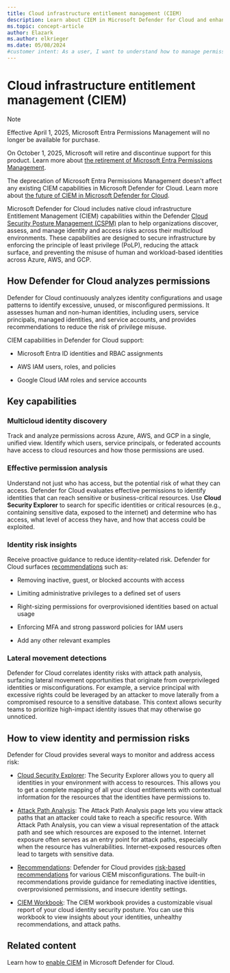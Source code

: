 ```yaml
---
title: Cloud infrastructure entitlement management (CIEM)
description: Learn about CIEM in Microsoft Defender for Cloud and enhance the security of your cloud infrastructure.
ms.topic: concept-article
author: Elazark
ms.author: elkrieger
ms.date: 05/08/2024
#customer intent: As a user, I want to understand how to manage permissions effectively so that I can enhance the security of my cloud infrastructure.
---
```


# Cloud infrastructure entitlement management (CIEM)

> [!NOTE]
> Effective April 1, 2025, Microsoft Entra Permissions Management will no longer be available for purchase.
>
> On October 1, 2025, Microsoft will retire and discontinue support for this product. Learn more about [the retirement of Microsoft Entra Permissions Management](https://aka.ms/mepmretire).
> 
> The deprecation of Microsoft Entra Permissions Management doesn't affect any existing CIEM capabilities in Microsoft Defender for Cloud. Learn more about [the future of CIEM in Microsoft Defender for Cloud](https://aka.ms/mdc-ciem).

Microsoft Defender for Cloud includes native cloud infrastructure Entitlement Management (CIEM) capabilities within the Defender [Cloud Security Posture Management (CSPM)](concept-cloud-security-posture-management.md) plan to help organizations discover, assess, and manage identity and access risks across their multicloud environments. These capabilities are designed to secure infrastructure by enforcing the principle of least privilege (PoLP), reducing the attack surface, and preventing the misuse of human and workload-based identities across Azure, AWS, and GCP.

## How Defender for Cloud analyzes permissions

Defender for Cloud continuously analyzes identity configurations and usage patterns to identify excessive, unused, or misconfigured permissions. It assesses human and non-human identities, including users, service principals, managed identities, and service accounts, and provides recommendations to reduce the risk of privilege misuse.

CIEM capabilities in Defender for Cloud support:

- Microsoft Entra ID identities and RBAC assignments

- AWS IAM users, roles, and policies

- Google Cloud IAM roles and service accounts

## Key capabilities

### Multicloud identity discovery

Track and analyze permissions across Azure, AWS, and GCP in a single, unified view. Identify which users, service principals, or federated accounts have access to cloud resources and how those permissions are used.

### Effective permission analysis

Understand not just who has access, but the potential risk of what they can access. Defender for Cloud evaluates effective permissions to identify identities that can reach sensitive or business-critical resources. Use __Cloud Security Explorer__ to search for specific identities or critical resources (e.g., containing sensitive data, exposed to the internet) and determine who has access, what level of access they have, and how that access could be exploited.

### Identity risk insights

Receive proactive guidance to reduce identity-related risk. Defender for Cloud surfaces [recommendations](/azure/defender-for-cloud/recommendations-reference-identity-access) such as:

- Removing inactive, guest, or blocked accounts with access

- Limiting administrative privileges to a defined set of users

- Right-sizing permissions for overprovisioned identities based on actual usage

- Enforcing MFA and strong password policies for IAM users

- Add any other relevant examples

### Lateral movement detections

Defender for Cloud correlates identity risks with attack path analysis, surfacing lateral movement opportunities that originate from overprivileged identities or misconfigurations. For example, a service principal with excessive rights could be leveraged by an attacker to move laterally from a compromised resource to a sensitive database. This context allows security teams to prioritize high-impact identity issues that may otherwise go unnoticed.

## How to view identity and permission risks

Defender for Cloud provides several ways to monitor and address access risk:

- [Cloud Security Explorer](/azure/defender-for-cloud/how-to-manage-cloud-security-explorer): The Security Explorer allows you to query all identities in your environment with access to resources. This allows you to get a complete mapping of all your cloud entitlements with contextual information for the resources that the identities have permissions to.

- [Attack Path Analysis](/azure/defender-for-cloud/how-to-manage-attack-path): The Attack Path Analysis page lets you view attack paths that an attacker could take to reach a specific resource. With Attack Path Analysis, you can view a visual representation of the attack path and see which resources are exposed to the internet. Internet exposure often serves as an entry point for attack paths, especially when the resource has vulnerabilities. Internet-exposed resources often lead to targets with sensitive data.

- [Recommendations](/azure/defender-for-cloud/recommendations-reference-identity-access): Defender for Cloud provides [risk-based recommendations](/azure/defender-for-cloud/recommendations-reference-identity-access) for various CIEM misconfigurations. The built-in recommendations provide guidance for remediating inactive identities, overprovisioned permissions, and insecure identity settings.

- [CIEM Workbook](/azure/defender-for-cloud/custom-dashboards-azure-workbooks): The CIEM workbook provides a customizable visual report of your cloud identity security posture. You can use this workbook to view insights about your identities, unhealthy recommendations, and attack paths.

## Related content

Learn how to [enable CIEM](enable-permissions-management.md) in Microsoft Defender for Cloud.
